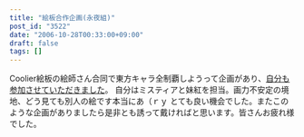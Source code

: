 ```yaml
---
title: "絵板合作企画(永夜組)"
post_id: "3522"
date: "2006-10-28T00:33:00+09:00"
draft: false
tags: []
---
```



Coolier絵板の絵師さん合同で東方キャラ全制覇しようって企画があり、[自分も参加させていただきました](http://merupo.orz.hm/coolier_5/coolier_web_browser.php?page_no=251)。 自分はミスティアと妹紅を担当。画力不安定の境地、どう見ても別人の絵です本当にあ（ｒｙ とても良い機会でした。またこのような企画がありましたら是非とも誘って戴ければと思います。皆さんお疲れ様でした。

